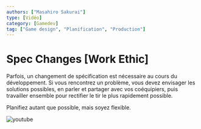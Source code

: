 ```yaml
---
authors: ["Masahiro Sakurai"]
type: [Vidéo]
category: [Gamedev]
tag: ["Game design", "Planification", "Production"]
---
```


# Spec Changes [Work Ethic]

Parfois, un changement de spécification est nécessaire au cours du développement. Si vous rencontrez un problème, vous devez envisager les solutions possibles, en parler et partager avec vos coéquipiers, puis travailler ensemble pour rectifier le tir le plus rapidement possible.

Planifiez autant que possible, mais soyez flexible.

![youtube](https://www.youtube.com/watch?v=bzWibA7izF8)
